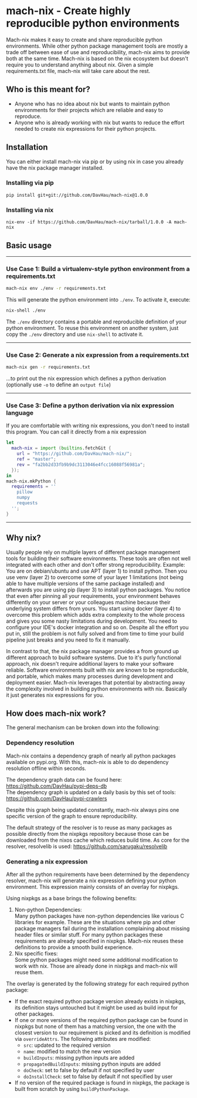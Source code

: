 # mach-nix - Create highly reproducible python environments
Mach-nix makes it easy to create and share reproducible python environments. While other python package management tools are mostly a trade off between ease of use and reproducibility, mach-nix aims to provide both at the same time. Mach-nix is based on the nix ecosystem but doesn't require you to understand anything about nix. Given a simple requirements.txt file, mach-nix will take care about the rest. 

## Who is this meant for?
 - Anyone who has no idea about nix but wants to maintain python environments for their projects which are reliable and easy to reproduce.
 - Anyone who is already working with nix but wants to reduce the effort needed to create nix expressions for their python projects.

## Installation
You can either install mach-nix via pip or by using nix in case you already have the nix package manager installed.
### Installing via pip
```shell
pip install git+git://github.com/DavHau/mach-nix@1.0.0
```
### Installing via nix
```shell
nix-env -if https://github.com/DavHau/mach-nix/tarball/1.0.0 -A mach-nix
```

## Basic usage

---
### **Use Case 1**: Build a virtualenv-style python environment from a requirements.txt
```bash
mach-nix env ./env -r requirements.txt
```
This will generate the python environment into `./env`. To activate it, execute:
```bash
nix-shell ./env
```
The `./env` directory contains a portable and reproducible definition of your python environment. To reuse this environment on another system, just copy the `./env` directory 
and use `nix-shell` to activate it.

---
### **Use Case 2**: Generate a nix expression from a requirements.txt
```bash
mach-nix gen -r requirements.txt
```
...to print out the nix expression which defines a python derivation (optionally use `-o` to define an `output file`)

---
### **Use Case 3**: Define a python derivation via nix expression language
If you are comfortable with writing nix expressions, you don't need to install this program. You can call it directly from a nix expression
```nix
let
  mach-nix = import (builtins.fetchGit {
    url = "https://github.com/DavHau/mach-nix/";
    ref = "master";
    rev = "fa2bb2d33fb9b9dc3113046e4fcc16088f56981a";
  });
in
mach-nix.mkPython {
  requirements = ''
    pillow
    numpy
    requests
  '';
}

```

---


## Why nix?
 Usually people rely on multiple layers of different package management tools for building their software environments. These tools are often not well integrated with each other and don't offer strong reproducibility. Example: You are on debian/ubuntu and use APT (layer 1) to install python. Then you use venv (layer 2) to overcome some of your layer 1 limitations (not being able to have multiple versions of the same package installed) and afterwards you are using pip (layer 3) to install python packages. You notice that even after pinning all your requirements, your environment behaves differently on your server or your colleagues machine because their underlying system differs from yours. You start using docker (layer 4) to overcome this problem which adds extra complexity to the whole process and gives you some nasty limitations during development. You need to configure your IDE's docker integration and so on. Despite all the effort you put in, still the problem is not fully solved and from time to time your build pipeline just breaks and you need to fix it manually. 
 
 In contrast to that, the nix package manager provides a from ground up different approach to build software systems. Due to it's purly functional approach, nix doesn't require additional layers to make your software reliable. Software environments built with nix are known to be reproducible, and portable, which makes many processes during development and deployment easier. Mach-nix leverages that potential by abstracting away the complexity involved in building python environments with nix. Basically it just generates nix expressions for you.

## How does mach-nix work?
The general mechanism can be broken down into the following:

###  Dependency resolution
Mach-nix contains a  dependency graph of nearly all python packages available on pypi.org. With this, mach-nix is able to do dependency resolution offline within seconds.

The dependency graph data can be found here: https://github.com/DavHau/pypi-deps-db  
The dependency graph is updated on a daily basis by this set of tools: https://github.com/DavHau/pypi-crawlers  

Despite this graph being updated constantly, mach-nix always pins one specific version of the graph to ensure reproducibility.

The default strategy of the resolver is to reuse as many packages as possible directly from the nixpkgs repository because those can be downloaded from the nixos cache which reduces build time. As core for the resolver, resolvelib is used: https://github.com/sarugaku/resolvelib

### Generating a nix expression
After all the python requirements have been determined by the dependency resolver, mach-nix will generate a nix expression defining your python environment. This expression mainly consists of an overlay for nixpkgs.

Using nixpkgs as a base brings the following benefits:  
1. Non-python Dependencies:  
   Many python packages have non-python dependencies like various C libraries for example. These are the situations where pip and other package managers fail during the installation complaining about missing header files or similar stuff. For many python packages these requirements are already specified in nixpkgs. Mach-nix reuses these definitions to provide a smooth build experience.
2. Nix specific fixes:  
   Some python packages might need some additional modification to work with nix. Those are already done in nixpkgs and mach-nix will reuse them.

The overlay is generated by the following strategy for each required python package:
   - If the exact required python package version already exists in nixpkgs, its definition stays untouched but it might be used as build input for other packages.
   - If one or more versions of the required python package can be found in nixpkgs but none of them has a matching version, the one with the closest version to our requirement is picked and its definition is modified via `overrideAttrs`. The following attributes are modified:
      - `src`: updated to the required version
      - `name`: modified to match the new version
      - `buildInputs`: missing python inputs are added
      - `propagatedBuildInputs`: missing python inputs are added
      - `doCheck`: set to false by default if not specified by user
      - `doInstallCheck`: set to false by default if not specified by user
   - If no version of the required package is found in nixpkgs, the package is built from scratch by using `buildPythonPackage`.
